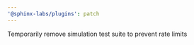 ```yaml
---
'@sphinx-labs/plugins': patch
---
```


Temporarily remove simulation test suite to prevent rate limits
